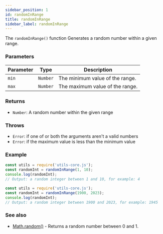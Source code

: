 ```yaml
---
sidebar_position: 1
id: randomInRange
title: randomInRange
sidebar_label: randomInRange
---
```


The `randomInRange()` function Generates a random number within a given range.
### Parameters

| Parameter     | Type     | Description                                                      |
|---------------|----------|------------------------------------------------------------------|
| `min`         | `Number` | The minimum value of the range.                                   |
| `max`         | `Number` | The maximum value of the range.                                   |

### Returns

- `Number`: A random number within the given range

### Throws

- `Error`: if one of or both the arguments aren't a valid numbers
- `Error`: if the maximum value is less than the minimum value

### Example

```js
const utils = require('utils-core.js');
const randomInt = randomInRange(1, 10);
console.log(randomInt);
// Output: a random integer between 1 and 10, for example: 4
```
```js
const utils = require('utils-core.js');
const randomInt = randomInRange(1900, 2023);
console.log(randomInt);
// Output: a random integer between 1900 and 2023, for example: 1945
```

### See also
- [Math.random()](https://developer.mozilla.org/en-US/docs/Web/JavaScript/Reference/Global_Objects/Math/random) - Returns a random number between 0 and 1.
